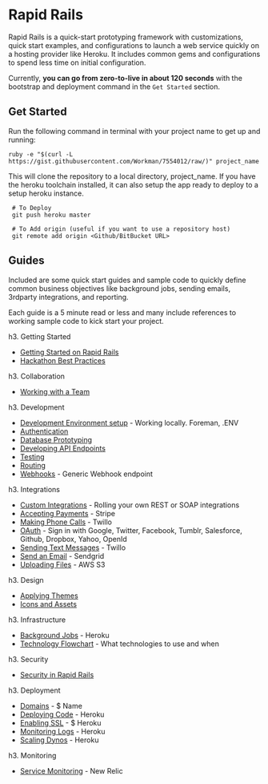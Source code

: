 Rapid Rails
===========

Rapid Rails is a quick-start prototyping framework with customizations, quick start examples, and configurations to launch a web service quickly on a hosting provider like Heroku. It includes common gems and configurations to spend less time on initial configuration.

Currently, **you can go from zero-to-live in about 120 seconds** with the bootstrap and deployment command in the `Get Started` section.

Get Started
-----------
Run the following command in terminal with your project name to get up and running:

`ruby -e "$(curl -L https://gist.githubusercontent.com/Workman/7554012/raw/)" project_name`

This will clone the repository to a local directory, project_name. If you have the heroku toolchain installed, it can also setup the app ready to deploy to a setup heroku instance.

     # To Deploy
     git push heroku master
     
     # To Add origin (useful if you want to use a repository host)
     git remote add origin <Github/BitBucket URL>

Guides
------
Included are some quick start guides and sample code to quickly define common business objectives like background jobs, sending emails, 3rdparty integrations, and reporting. 

Each guide is a 5 minute read or less and many include references to working sample code to kick start your project. 

h3. Getting Started
* [Getting Started on Rapid Rails](#)
* [Hackathon Best Practices](#)

h3. Collaboration
* [Working with a Team](#)

h3. Development
* [Development Environment setup](#) - Working locally. Foreman, .ENV
* [Authentication](#)
* [Database Prototyping](#)
* [Developing API Endpoints](#)
* [Testing](#)
* [Routing](#)
* [Webhooks](#) - Generic Webhook endpoint 

h3. Integrations
* [Custom Integrations](#) - Rolling your own REST or SOAP integrations
* [Accepting Payments](#) - Stripe
* [Making Phone Calls](#) - Twillo
* [OAuth](#) - Sign in with Google, Twitter, Facebook, Tumblr, Salesforce, Github, Dropbox, Yahoo, OpenId
* [Sending Text Messages](#) - Twillo
* [Send an Email](#) - Sendgrid
* [Uploading Files](#) - AWS S3

h3. Design
* [Applying Themes](#)
* [Icons and Assets](#)

h3. Infrastructure
* [Background Jobs](#) - Heroku
* [Technology Flowchart](#) - What technologies to use and when

h3. Security
* [Security in Rapid Rails](#)

h3. Deployment
* [Domains](#) - $ Name
* [Deploying Code](#) - Heroku
* [Enabling SSL](#) - $ Heroku
* [Monitoring Logs](#) - Heroku
* [Scaling Dynos](#) - Heroku

h3. Monitoring
* [Service Monitoring](#) - New Relic